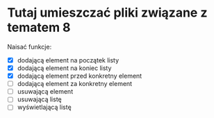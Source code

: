 # Tutaj umieszczać pliki związane z tematem 8
Naisać funkcje:  
- [x] dodającą element na początek listy
- [x] dodającą element na koniec listy
- [x] dodającą element przed konkretny element
- [ ] dodającą element za konkretny element
- [ ] usuwającą element
- [ ] usuwającą listę
- [ ] wyświetlającą listę